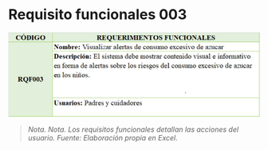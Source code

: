 # Requisito funcionales 003

![Texto Alternativo para la imagen](RQF_003.jpg)

> _Nota. Nota. Los requisitos funcionales detallan las acciones del usuario. Fuente: Elaboración propia en Excel._